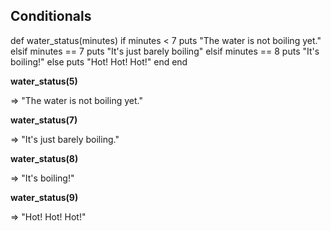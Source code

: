 ## Conditionals


def water_status(minutes)
  if minutes < 7
    puts "The water is not boiling yet."
  elsif minutes == 7
    puts "It's just barely boiling"
  elsif minutes == 8
    puts "It's boiling!"
  else
    puts "Hot! Hot! Hot!"
  end
end


**water_status(5)**

=> "The water is not boiling yet."


**water_status(7)**

=> "It's just barely boiling."


**water_status(8)**

=> "It's boiling!"


**water_status(9)**

=> "Hot! Hot! Hot!"
